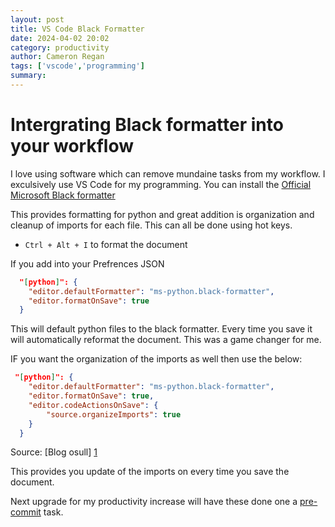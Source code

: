 ```yaml
---
layout: post
title: VS Code Black Formatter
date: 2024-04-02 20:02
category: productivity
author: Cameron Regan
tags: ['vscode','programming']
summary: 
---
```


# Intergrating Black formatter into your workflow

I love using software which can remove mundaine tasks from my workflow.  I exculsively use VS Code for my programming.  You can install the [Official Microsoft Black formatter](https://marketplace.visualstudio.com/items?itemName=ms-python.black-formatter)

This provides formatting for python and great addition is organization and cleanup of imports for each file.  This can all be done using hot keys.  

* `Ctrl + Alt + I` to format the document

If you add into your Prefrences JSON 

``` json
  "[python]": {
    "editor.defaultFormatter": "ms-python.black-formatter",
    "editor.formatOnSave": true
  }
```

This will default python files to the black formatter. Every time you save it will automatically reformat the document.  This was a game changer for me.  

IF you want the organization of the imports as well then use the below:

``` json
 "[python]": {
    "editor.defaultFormatter": "ms-python.black-formatter",
    "editor.formatOnSave": true,
    "editor.codeActionsOnSave": {
        "source.organizeImports": true
    }
  }

```
Source: [Blog osull] [1]

This provides you update of the imports on every time you save the document.  

Next upgrade for my productivity increase will have these done one a [pre-commit](https://pre-commit.com/#cli) task.


[1]: <https://blog.osull.com/2022/03/02/python-vs-code-make-black-and-organize-imports-work-together-on-save/> 